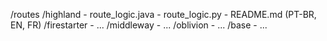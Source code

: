 /routes
  /highland
    - route_logic.java
    - route_logic.py
    - README.md (PT-BR, EN, FR)
  /firestarter
    - ...
  /middleway
    - ...
  /oblivion
    - ...
  /base
    - ...

